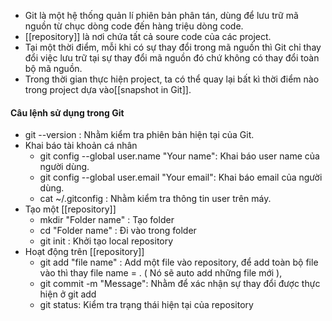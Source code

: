 - Git là một hệ thống quản lí phiên bản phân tán, dùng để lưu trữ mã nguồn từ chục dòng code đến hàng triệu dòng code.
- [[repository]] là nơi chứa tất cả soure code của các project.
- Tại một thời điểm, mỗi khi có sự thay đổi trong mã nguồn thì Git chỉ thay đổi việc lưu trữ tại sự thay đổi mã nguồn đó chứ không có thay đổi toàn bộ mã nguồn.
- Trong thời gian thực hiện project, ta có thể quay lại bất kì thời điểm nào trong project dựa vào[[snapshot in Git]].

#### Câu lệnh sử dụng trong Git
-  git --version : Nhằm kiểm tra phiên bản hiện tại của Git.
- Khai báo tài khoản cá nhân
	- git config --global user.name "Your name": Khai báo user name của người dùng.
	- git config --global user.email "Your email": Khai báo email của người dùng.
	- cat ~/.gitconfig : Nhằm kiểm tra thông tin user trên máy.
- Tạo một [[repository]]
	- mkdir "Folder name" : Tạo folder
	- cd "Folder name" : Đi vào trong folder
	- git init : Khởi tạo local repository
- Hoạt động trên [[repository]]
	- git add "file name" : Add một file vào repository, để add toàn bộ file vào thì thay file name =  . ( Nó sẽ auto add những file mới ),
	- git commit -m "Message":  Nhằm để xác nhận sự thay đổi được thực hiện ở git add
	- git status: Kiểm tra trạng thái hiện tại của repository
	 